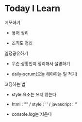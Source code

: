 # Today I Learn

메모하기
- 용어 정리

- 조직도 정리


일정공유하기
- 무슨 상황인지 정리해서 설명하기

- daily-scrum(오늘 해야하는 일 적기)


코딩하는 법

- style 요소는 쓰지 않는다

- html : "" / style : '' / javascript : ''

- console.log는 지운다

